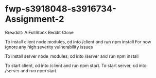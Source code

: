 # fwp-s3918048-s3916734-Assignment-2

Breaddit: A FullStack Reddit Clone

To install client node modules, cd into /client and run npm install
For now ignore any high severity vulnerability issues

To install server node_modules, cd into /server and run npm install

To start client, cd into /client and run npm start.
To start server, cd into /server and run npm start
